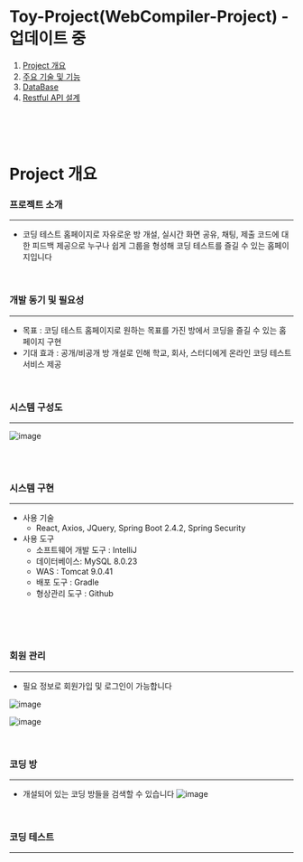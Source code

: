 

# Toy-Project(WebCompiler-Project) - 업데이트 중

[projectInfo_link]: readMe/ProjectInfo.md
[db_link]: readMe/DataBase.md
[api_link]: readMe/RestApi.md


1. [Project 개요](#Project-개요) <br/>
2. [주요 기술 및 기능][projectInfo_link] <br/>
3. [DataBase][db_link] 
4. [Restful API 설계][api_link] 






<br/><br/><br/>

# Project 개요


### 프로젝트 소개

---
 - 코딩 테스트 홈페이지로 자유로운 방 개설, 실시간 화면 공유, 채팅, 제출 코드에 대한 피드백 제공으로 누구나 쉽게 그룹을 형성해 코딩 테스트를 즐길 수 있는 홈페이지입니다    
 
 
 <br/>

### 개발 동기 및 필요성

---
 - 목표 : 코딩 테스트 홈페이지로 원하는 목표를 가진 방에서 코딩을 즐길 수 있는 홈페이지 구현 
 - 기대 효과 : 공개/비공개 방 개설로 인해 학교, 회사, 스터디에게 온라인 코딩 테스트 서비스 제공

 <br/>

### 시스템 구성도

---

![image](https://user-images.githubusercontent.com/61372486/120635879-ea096980-c4a7-11eb-91a3-3e6cd0c9746e.png)
 
 <br/><br/>
 
### 시스템 구현

---
- 사용 기술
  - React, Axios, JQuery, Spring Boot 2.4.2, Spring Security 
- 사용 도구
   - 소프트웨어 개발 도구 : IntelliJ
   - 데이터베이스: MySQL 8.0.23
   - WAS : Tomcat 9.0.41
   - 배포 도구 : Gradle
   - 형상관리 도구 : Github




<br/><br/><br/>

### 회원 관리

---

- 필요 정보로 회원가입 및 로그인이 가능합니다

![image](https://user-images.githubusercontent.com/61372486/121095914-2df3ca00-c82c-11eb-8f47-c5a5e694ef97.png)

![image](https://user-images.githubusercontent.com/61372486/121095867-174d7300-c82c-11eb-832d-e4b7f3701b04.png)    
 
 
 <br/>

### 코딩 방

---
 - 개설되어 있는 코딩 방들을 검색할 수 있습니다 
 ![image](https://user-images.githubusercontent.com/61372486/121096046-63001c80-c82c-11eb-98a6-f513d0abfc1b.png)
 

 <br/>


### 코딩 테스트 

---


 
 <br/><br/>






